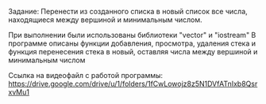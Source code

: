 Задание:
Перенести из созданного списка в новый список все числа,
находящиеся между вершиной и минимальным числом.

При выполнении были использованы библиотеки "vector" и "iostream"
В программе описаны функции добавления, просмотра, удаления стека и функция
перенесения стека в новый, оставляя числа  между вершиной и минимальным числом

Ссылка на видеофайл с работой программы:
https://drive.google.com/drive/u/1/folders/1fCwLowojz8z5N1DVfATnIxb8QsrxvMu1
